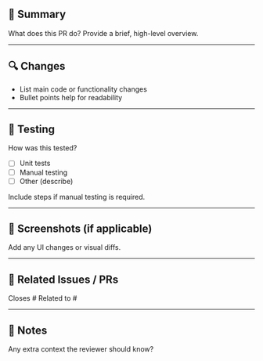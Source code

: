 ## 🚀 Summary

What does this PR do? Provide a brief, high-level overview.

---

## 🔍 Changes

- List main code or functionality changes
- Bullet points help for readability

---

## 🧪 Testing

How was this tested?
- [ ] Unit tests
- [ ] Manual testing
- [ ] Other (describe)

Include steps if manual testing is required.

---

## 📸 Screenshots (if applicable)

Add any UI changes or visual diffs.

---

## 🔗 Related Issues / PRs

Closes #
Related to #

---

## 📎 Notes

Any extra context the reviewer should know?
